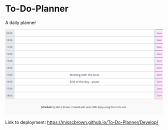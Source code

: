 # To-Do-Planner
A daily planner

![screenshot](/Develop/Assets/Images/screenshot1.png)

Link to deployment: https://misscbrown.github.io/To-Do-Planner/Develop/

